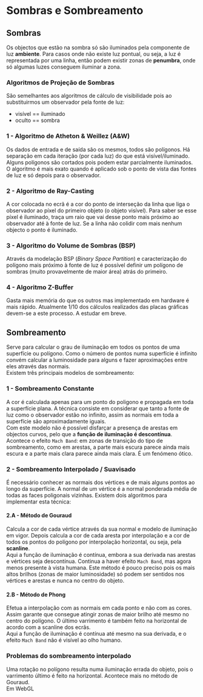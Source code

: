 # Sombras e Sombreamento

## Sombras

Os objectos que estão na sombra só são iluminados pela componente de luz **ambiente**. Para casos onde não existe luz pontual, ou seja, a luz é representada por uma linha, então podem existir zonas de **penumbra**, onde só algumas luzes conseguem iluminar a zona.

### Algoritmos de Projeção de Sombras

São semelhantes aos algoritmos de cálculo de visibilidade pois ao substituirmos um observador pela fonte de luz:
- visível == iluminado
- oculto == sombra

### 1 - Algoritmo de Atheton & Weillez (A&W)

Os dados de entrada e de saída são os mesmos, todos são polígonos. Há separação em cada iteração (por cada luz) do que está visível/iluminado. Alguns polígonos são cortados pois podem estar parcialmente iluminados. <br>
O algoritmo é mais exato quando é aplicado sob o ponto de vista das fontes de luz e só depois para o observador.

### 2 - Algoritmo de Ray-Casting

A cor colocada no ecrã é a cor do ponto de interseção da linha que liga o observador ao píxel do primeiro objeto (o objeto visível). Para saber se esse píxel é iluminado, traça um raio que vai desse ponto mais próximo ao observador até à fonte de luz. Se a linha não colidir com mais nenhum objecto o ponto é iluminado.

### 3 - Algoritmo do Volume de Sombras (BSP)

Através da modelação BSP (*Binary Space Partition*) e caracterização do polígono mais próximo à fonte de luz é possível definir um polígono de sombras (muito provavelmente de maior área) atrás do primeiro.

### 4 - Algoritmo Z-Buffer

Gasta mais memória do que os outros mas implementado em hardware é mais rápido. Atualmente 1/10 dos cálculos realizados das placas gráficas devem-se a este processo. A estudar em breve.

## Sombreamento

Serve para calcular o grau de iluminação em todos os pontos de uma superfície ou polígono. Como o número de pontos numa superfície é infinito convém calcular a luminosidade para alguns e fazer aproximações entre eles através das normais. <br>
Existem três principais modelos de sombreamento:

### 1 - Sombreamento Constante

A cor é calculada apenas para um ponto do poligono e propagada em toda a superfície plana. A técnica consiste em considerar que tanto a fonte de luz como o observador estão no infinito, assim as normais em toda a superfície são aproximadamente iguais. <br>
Com este modelo não é possível disfarçar a presença de arestas em objectos curvos, pelo que a **função de iluminação é descontínua**. <br>
Acontece o efeito `Mach Band`: em zonas de transição do tipo de sombreamento, como em arestas, a parte mais escura parece ainda mais escura e a parte mais clara parece ainda mais clara. É um fenómeno ótico.

### 2 - Sombreamento Interpolado / Suavisado

É necessário conhecer as normais dos vértices e de mais alguns pontos ao longo da superfície. A normal de um vértice é a normal ponderada média de todas as faces poligonais vizinhas. Existem dois algoritmos para implementar esta técnica:

#### 2.A - Método de Gouraud

Calcula a cor de cada vértice através da sua normal e modelo de iluminação em vigor. Depois calcula a cor de cada aresta por interpolação e a cor de todos os pontos do polígono por interpolação horizontal, ou seja, pela **scanline**. <br>
Aqui a função de iluminação é contínua, embora a sua derivada nas arestas e vértices seja descontínua. Continua a haver efeito `Mach Band`, mas agora menos presente à vista humana. Este método é pouco preciso pois os mais altos brilhos (zonas de maior luminosidade) só podem ser sentidos nos vértices e arestas e nunca no centro do objeto.

#### 2.B - Método de Phong

Efetua a interpolação com as normais em cada ponto e não com as cores. Assim garante que consegue atingir zonas de maior brilho até mesmo no centro do polígono. O último varrimento é também feito na horizontal de acordo com a scanline dos ecrãs. <br>
Aqui a função de iluminação é contínua até mesmo na sua derivada, e o efeito `Mach Band` não é visível ao olho humano.

### Problemas do sombreamento interpolado

Uma rotação no polígono resulta numa iluminação errada do objeto, pois o varrimento último é feito na horizontal. Acontece mais no método de Gouraud. <br>
Em WebGL 